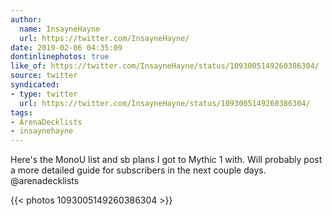 ```yaml
---
author:
  name: InsayneHayne
  url: https://twitter.com/InsayneHayne/
date: 2019-02-06 04:35:09
dontinlinephotos: true
like_of: https://twitter.com/InsayneHayne/status/1093005149260386304/
source: twitter
syndicated:
- type: twitter
  url: https://twitter.com/InsayneHayne/status/1093005149260386304/
tags:
- ArenaDecklists
- insaynehayne
---
```


Here's the MonoU list and sb plans I got to Mythic 1 with. Will probably post a more detailed guide for subscribers in the next couple days. @arenadecklists 

{{< photos 1093005149260386304 >}}
